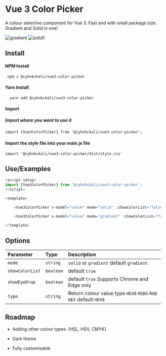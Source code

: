 
# Vue 3 Color Picker

A colour selective component for Vue 3. Fast and with small package size. Gradient and Solid in one!

![gradient](https://github.com/cyhnkckali/vue3-color-picker/assets/93313260/b6404bdc-4fc5-4d79-a9a3-0447fe6e4708)
![solid1](https://github.com/cyhnkckali/vue3-color-picker/assets/93313260/fbb8efce-b4f6-4356-8a30-fc6904404b30)

## Install

#### NPM Install

```
 npm i @cyhnkckali/vue3-color-picker
```

#### Yarn Install

```
  yarn add @cyhnkckali/vue3-color-picker
```

#### Import

##### Import where you want to use it

```
import {Vue3ColorPicker} from '@cyhnkckali/vue3-color-picker';
``` 

#### Import the style file into your main.js file

```
import '@cyhnkckali/vue3-color-picker/dist/style.css'
```

## Use/Examples

```javascript
<script setup>
import {Vue3ColorPicker} from '@cyhnkckali/vue3-color-picker';
</script>

<template>   

    <Vue3ColorPicker v-model="value" mode="solid" :showColorList="false" :showEyeDrop="false" type="RGBA"/>

    <Vue3ColorPicker v-model="value" mode="gradient" :showColorList="false" :showEyeDrop="false"/>

</template>
```
## Options

| Parameter | Type     | Description                |
| :-------- | :------- | :------------------------- |
| `mode` | `string` | `solid` or `gradient` default `gradient`|
| `showColorList` | `boolean` | default `true` |
| `showEyeDrop` | `boolean` | default `true` Supports Chrome and Edge only |
| `type` | `string` | Return colour value type `HEX8` `RGBA` `RGB` `HEX` default `HEX8`  |



## Roadmap

- Adding other colour types. (HSL, HSV, CMYK)

- Dark theme

- Fully customisable
  
